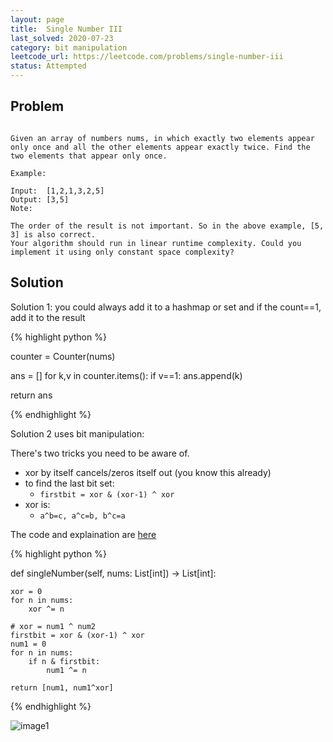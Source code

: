 ```yaml
---
layout: page
title:  Single Number III
last_solved: 2020-07-23
category: bit manipulation
leetcode_url: https://leetcode.com/problems/single-number-iii
status: Attempted
---
```


Problem
-------

```

Given an array of numbers nums, in which exactly two elements appear only once and all the other elements appear exactly twice. Find the two elements that appear only once.

Example:

Input:  [1,2,1,3,2,5]
Output: [3,5]
Note:

The order of the result is not important. So in the above example, [5, 3] is also correct.
Your algorithm should run in linear runtime complexity. Could you implement it using only constant space complexity?
```

Solution
----------

Solution 1: you could always add it to a hashmap or set and if the count==1, add it to the result

{% highlight python %}

counter = Counter(nums)

ans = []
for k,v in counter.items():
    if v==1:
        ans.append(k)

return ans

{% endhighlight %}


Solution 2 uses bit manipulation:

There's two tricks you need to be aware of.

- xor by itself cancels/zeros itself out (you know this already)
- to find the last bit set:
    - `firstbit = xor & (xor-1) ^ xor`
- xor is:
    - `a^b=c, a^c=b, b^c=a`

The code and explaination are [here](https://www.youtube.com/watch?v=B7rhKt77fbw)

{% highlight python %}

def singleNumber(self, nums: List[int]) -> List[int]:
    
    xor = 0
    for n in nums:
        xor ^= n
        
    # xor = num1 ^ num2
    firstbit = xor & (xor-1) ^ xor
    num1 = 0
    for n in nums:
        if n & firstbit:
            num1 ^= n
            
    return [num1, num1^xor]

{% endhighlight %}

![image1]()
